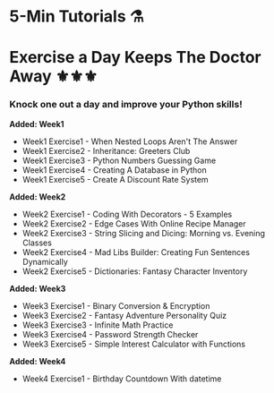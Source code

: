 # 5-Min Tutorials ⚗️

# Exercise a Day Keeps The Doctor Away ⚜️⚜️⚜️

### Knock one out a day and improve your Python skills!
**Added: Week1**
- Week1 Exercise1 - When Nested Loops Aren't The Answer
- Week1 Exercise2 - Inheritance: Greeters Club
- Week1 Exercise3 - Python Numbers Guessing Game
- Week1 Exercise4 - Creating A Database in Python
- Week1 Exercise5 - Create A Discount Rate System

**Added: Week2**
- Week2 Exercise1 - Coding With Decorators - 5 Examples
- Week2 Exercise2 - Edge Cases With Online Recipe Manager
- Week2 Exercise3 - String Slicing and Dicing: Morning vs. Evening Classes
- Week2 Exercise4 - Mad Libs Builder: Creating Fun Sentences Dynamically
- Week2 Exercise5 - Dictionaries: Fantasy Character Inventory

**Added: Week3**
- Week3 Exercise1 - Binary Conversion & Encryption
- Week3 Exercise2 - Fantasy Adventure Personality Quiz
- Week3 Exercise3 - Infinite Math Practice
- Week3 Exercise4 - Password Strength Checker
- Week3 Exercise5 - Simple Interest Calculator with Functions

**Added: Week4**
- Week4 Exercise1 - Birthday Countdown With datetime